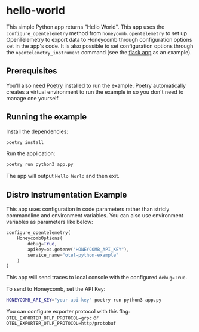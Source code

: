 # hello-world

This simple Python app returns "Hello World". This app uses the `configure_opentelemetry` method from `honeycomb.opentelemetry` to set up OpenTelemetry to export data to Honeycomb through configuration options set in the app's code. It is also possible to set configuration options through the `opentelemetry_instrument` command (see the [flask app](../hello-world-flask/README.md) as an example).

## Prerequisites

You'll also need [Poetry](https://python-poetry.org/) installed to run the example. Poetry automatically creates a virtual environment to run the example in so you don't need to manage one yourself.

## Running the example

Install the dependencies:

```bash
poetry install
```

Run the application:

```bash
poetry run python3 app.py
```

The app will output `Hello World` and then exit.

## Distro Instrumentation Example

This app uses configuration in code parameters rather than stricly commandline and environment variables. 
You can also use environment variables as parameters like below:

```python
configure_opentelemetry(
    HoneycombOptions(
        debug=True,
        apikey=os.getenv("HONEYCOMB_API_KEY"),
        service_name="otel-python-example"
    )
)
```

This app will send traces to local console with the configured `debug=True`.

To send to Honeycomb, set the API Key:

```bash
HONEYCOMB_API_KEY="your-api-key" poetry run python3 app.py
```

You can configure exporter protocol with this flag:
`OTEL_EXPORTER_OTLP_PROTOCOL=grpc` or `OTEL_EXPORTER_OTLP_PROTOCOL=http/protobuf`

